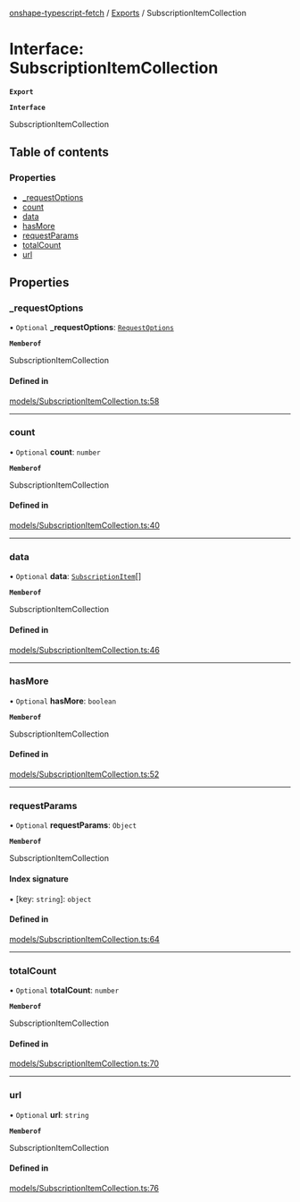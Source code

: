 [onshape-typescript-fetch](../README.md) / [Exports](../modules.md) / SubscriptionItemCollection

# Interface: SubscriptionItemCollection

**`Export`**

**`Interface`**

SubscriptionItemCollection

## Table of contents

### Properties

- [\_requestOptions](SubscriptionItemCollection.md#_requestoptions)
- [count](SubscriptionItemCollection.md#count)
- [data](SubscriptionItemCollection.md#data)
- [hasMore](SubscriptionItemCollection.md#hasmore)
- [requestParams](SubscriptionItemCollection.md#requestparams)
- [totalCount](SubscriptionItemCollection.md#totalcount)
- [url](SubscriptionItemCollection.md#url)

## Properties

### \_requestOptions

• `Optional` **\_requestOptions**: [`RequestOptions`](RequestOptions.md)

**`Memberof`**

SubscriptionItemCollection

#### Defined in

[models/SubscriptionItemCollection.ts:58](https://github.com/toebes/onshape-typescript-fetch/blob/3e11ae1/models/SubscriptionItemCollection.ts#L58)

___

### count

• `Optional` **count**: `number`

**`Memberof`**

SubscriptionItemCollection

#### Defined in

[models/SubscriptionItemCollection.ts:40](https://github.com/toebes/onshape-typescript-fetch/blob/3e11ae1/models/SubscriptionItemCollection.ts#L40)

___

### data

• `Optional` **data**: [`SubscriptionItem`](SubscriptionItem.md)[]

**`Memberof`**

SubscriptionItemCollection

#### Defined in

[models/SubscriptionItemCollection.ts:46](https://github.com/toebes/onshape-typescript-fetch/blob/3e11ae1/models/SubscriptionItemCollection.ts#L46)

___

### hasMore

• `Optional` **hasMore**: `boolean`

**`Memberof`**

SubscriptionItemCollection

#### Defined in

[models/SubscriptionItemCollection.ts:52](https://github.com/toebes/onshape-typescript-fetch/blob/3e11ae1/models/SubscriptionItemCollection.ts#L52)

___

### requestParams

• `Optional` **requestParams**: `Object`

**`Memberof`**

SubscriptionItemCollection

#### Index signature

▪ [key: `string`]: `object`

#### Defined in

[models/SubscriptionItemCollection.ts:64](https://github.com/toebes/onshape-typescript-fetch/blob/3e11ae1/models/SubscriptionItemCollection.ts#L64)

___

### totalCount

• `Optional` **totalCount**: `number`

**`Memberof`**

SubscriptionItemCollection

#### Defined in

[models/SubscriptionItemCollection.ts:70](https://github.com/toebes/onshape-typescript-fetch/blob/3e11ae1/models/SubscriptionItemCollection.ts#L70)

___

### url

• `Optional` **url**: `string`

**`Memberof`**

SubscriptionItemCollection

#### Defined in

[models/SubscriptionItemCollection.ts:76](https://github.com/toebes/onshape-typescript-fetch/blob/3e11ae1/models/SubscriptionItemCollection.ts#L76)
